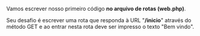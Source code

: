 Vamos escrever nosso primeiro código **no arquivo de rotas (web.php)**.

Seu desafio é escrever uma rota que responda à URL "**/inicio**" através do método GET e ao entrar nesta rota deve ser impresso o texto "Bem vindo".